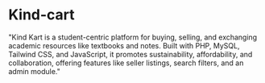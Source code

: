 # Kind-cart
"Kind Kart is a student-centric platform for buying, selling, and exchanging academic resources like textbooks and notes. Built with PHP, MySQL, Tailwind CSS, and JavaScript, it promotes sustainability, affordability, and collaboration, offering features like seller listings, search filters, and an admin module."
